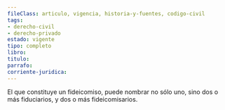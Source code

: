 ```yaml
---
fileClass: articulo, vigencia, historia-y-fuentes, codigo-civil
tags:
- derecho-civil
- derecho-privado
estado: vigente
tipo: completo
libro:
titulo:
parrafo:
corriente-juridica:
---
```

El que constituye un fideicomiso, puede nombrar no sólo uno, sino dos o más fiduciarios, y dos o más fideicomisarios.